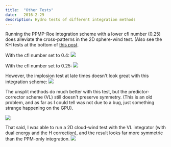 ```yaml
---
title:  "Other Tests"
date:   2016-2-29
description: Hydro tests of different integration methods 
---
```


Running the PPMP-Roe integration scheme with a lower cfl number (0.25) does 
alleviate the cross-patterns in the 2D sphere-wind test. (Also see the KH tests
at the bottom of <a href="http://evaneschneider.github.io/site/2016/KH_test/">this
post</a>.

With the cfl number set to 0.4:
<img src="{{ site.url }}assets/images/circle_wind_cross_pattern.png">

With the cfl number set to 0.25:
<img src="{{ site.url }}assets/images/circle_wind_normal.png">


However, the implosion test at late times doesn't look great with this integration
scheme:
<img src="{{ site.url }}assets/images/PPMP_implosion_late.png">


The unsplit methods do much better with this test, but the predictor-corrector scheme (VL)
still doesn't preserve symmetry. (This is an old problem, and as far as I could tell
was not due to a bug, just something strange happening on the GPU).

<img src="{{ site.url }}assets/images/PPMP_VL_implosion_late.png">

That said, I *was* able to run a 2D cloud-wind test with the VL integrator (with dual energy
and the H correction), and the result looks far more symmetric than the PPM-only integration.
<img src="{{ site.url }}assets/images/circle_wind_PPMP_VL_hcorrect.png">


